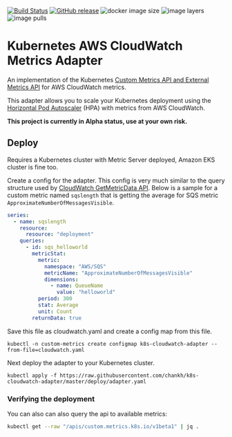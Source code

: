 [![Build Status](https://travis-ci.org/chankh/k8s-cloudwatch-adapter.svg?branch=master)](https://travis-ci.org/chankh/k8s-cloudwatch-adapter)
[![GitHub
release](https://img.shields.io/github/release/chankh/k8s-cloudwatch-adapter.svg?style=plastic)](https://github.com/chankh/k8s-cloudwatch-adapter/releases)
![docker image
size](https://shields.beevelop.com/docker/image/image-size/chankh/k8s-cloudwatch-adapter/latest.svg?style=plastic)
![image
layers](https://shields.beevelop.com/docker/image/layers/chankh/k8s-cloudwatch-adapter/latest.svg?style=plastic)
![image pulls](https://shields.beevelop.com/docker/pulls/chankh/k8s-cloudwatch-adapter.svg?style=plastic)

# Kubernetes AWS CloudWatch Metrics Adapter

An implementation of the Kubernetes [Custom Metrics API and External Metrics
API](https://kubernetes.io/docs/tasks/run-application/horizontal-pod-autoscale/#support-for-metrics-apis)
for AWS CloudWatch metrics.

This adapter allows you to scale your Kubernetes deployment using the [Horizontal Pod
Autoscaler](https://kubernetes.io/docs/tasks/run-application/horizontal-pod-autoscale/) (HPA) with
metrics from AWS CloudWatch.

**This project is currently in Alpha status, use at your own risk.**

## Deploy
Requires a Kubernetes cluster with Metric Server deployed, Amazon EKS cluster is fine too.

Create a config for the adapter. This config is very much similar to the query structure used by
[CloudWatch GetMetricData API](https://docs.aws.amazon.com/AmazonCloudWatch/latest/APIReference/API_GetMetricData.html).
Below is a sample for a custom metric named `sqslength` that is getting the average for SQS metric
`ApproximateNumberOfMessagesVisible`.

```yaml
series:
  - name: sqslength
    resource:
      resource: "deployment"
    queries:
      - id: sqs_helloworld
        metricStat:
          metric:
            namespace: "AWS/SQS"
            metricName: "ApproximateNumberOfMessagesVisible"
            dimensions:
              - name: QueueName
                value: "helloworld"
          period: 300
          stat: Average
          unit: Count
        returnData: true
```

Save this file as cloudwatch.yaml and create a config map from this file.

```
kubectl -n custom-metrics create configmap k8s-cloudwatch-adapter --from-file=cloudwatch.yaml

```

Next deploy the adapter to your Kubernetes cluster.

```
kubectl apply -f https://raw.githubusercontent.com/chankh/k8s-cloudwatch-adapter/master/deploy/adapter.yaml
```

### Verifying the deployment
You can also can also query the api to available metrics:

```bash
kubectl get --raw "/apis/custom.metrics.k8s.io/v1beta1" | jq .
```

